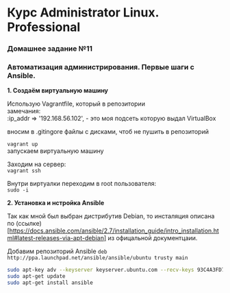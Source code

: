 # Курс Administrator Linux. Professional

### Домашнее задание №11
### Автоматизация администрирования. Первые шаги с Ansible.

**1. Создаём виртуальную машину**  
  
Использую Vagrantfile, который в репозитории    
замечания:  
:ip_addr => '192.168.56.102', - это моя подсеть которую выдал VirtualBox  


вносим в .gitingore файлы с дисками, чтоб не пушить в репозиторий

```vagrant up ```  
запускаем виртуальную машину  
 
Заходим на сервер:  
```vagrant ssh```  

Внутри виртуалки переходим в root пользователя:  
```sudo -i```  

**2. Установка и нстройка Ansible**  

Так как мной был выбран дистрибутив Debian, то инсталяция описана по (ссылке)[https://docs.ansible.com/ansible/2.7/installation_guide/intro_installation.html#latest-releases-via-apt-debian] из офицальной документцаии.  

Добавим репозиторий Ansible 
```deb http://ppa.launchpad.net/ansible/ansible/ubuntu trusty main```  

```bash
sudo apt-key adv --keyserver keyserver.ubuntu.com --recv-keys 93C4A3FD7BB9C367
sudo apt-get update
sudo apt-get install ansible
```

